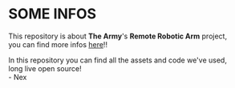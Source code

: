 # SOME INFOS
This repository is about **The Army**'s **Remote Robotic Arm** project,<br>
you can find more infos [here](https://the-army-hope.github.io/)!!

In this repository you can find all the assets and code we've used,<br>
long live open source!<br>
\- Nex
